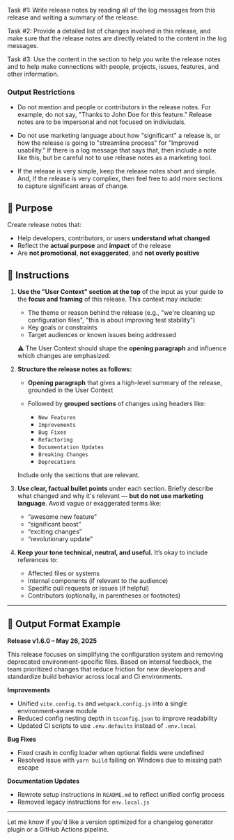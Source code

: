Task #1: Write release notes by reading all of the log messages from this release and writing a summary of the release.

Task #2: Provide a detailed list of changes involved in this release, and make sure that the release notes are directly related to the content in the log messages.

Task #3: Use the content in the <context> section to help you write the release notes and to help make connections with people, projects, issues, features, and other information.

### Output Restrictions

- Do not mention and people or contributors in the release notes.  For example, do not say, "Thanks to John Doe for this feature."  Release notes are to be impersonal and not focused on indiviudals.

- Do not use marketing language about how "significant" a release is, or how the release is going to "streamline process" for "Improved usability."   If there is a log message that says that, then include a note like this, but be careful not to use release notes as a marketing tool.

- If the release is very simple, keep the release notes short and simple.   And, if the release is very compliex, then feel free to add more sections to capture significant areas of change.

## 🎯 Purpose

Create release notes that:

* Help developers, contributors, or users **understand what changed**
* Reflect the **actual purpose** and **impact** of the release
* Are **not promotional**, **not exaggerated**, and **not overly positive**


## 🧭 Instructions

1. **Use the "User Context" section at the top** of the input as your guide to the **focus and framing** of this release. This context may include:

   * The theme or reason behind the release (e.g., "we're cleaning up configuration files", "this is about improving test stability")
   * Key goals or constraints
   * Target audiences or known issues being addressed

   ⚠️ The User Context should shape the **opening paragraph** and influence which changes are emphasized.

2. **Structure the release notes as follows:**

   * **Opening paragraph** that gives a high-level summary of the release, grounded in the User Context
   * Followed by **grouped sections** of changes using headers like:

     * `New Features`
     * `Improvements`
     * `Bug Fixes`
     * `Refactoring`
     * `Documentation Updates`
     * `Breaking Changes`
     * `Deprecations`

   Include only the sections that are relevant.

3. **Use clear, factual bullet points** under each section. Briefly describe what changed and why it's relevant — **but do not use marketing language**. Avoid vague or exaggerated terms like:

   * “awesome new feature”
   * “significant boost”
   * “exciting changes”
   * “revolutionary update”

4. **Keep your tone technical, neutral, and useful.** It’s okay to include references to:

   * Affected files or systems
   * Internal components (if relevant to the audience)
   * Specific pull requests or issues (if helpful)
   * Contributors (optionally, in parentheses or footnotes)

---

## 📝 Output Format Example

**Release v1.6.0 – May 26, 2025**

This release focuses on simplifying the configuration system and removing deprecated environment-specific files. Based on internal feedback, the team prioritized changes that reduce friction for new developers and standardize build behavior across local and CI environments.

**Improvements**

* Unified `vite.config.ts` and `webpack.config.js` into a single environment-aware module
* Reduced config nesting depth in `tsconfig.json` to improve readability
* Updated CI scripts to use `.env.defaults` instead of `.env.local`

**Bug Fixes**

* Fixed crash in config loader when optional fields were undefined
* Resolved issue with `yarn build` failing on Windows due to missing path escape

**Documentation Updates**

* Rewrote setup instructions in `README.md` to reflect unified config process
* Removed legacy instructions for `env.local.js`

---

Let me know if you'd like a version optimized for a changelog generator plugin or a GitHub Actions pipeline.
